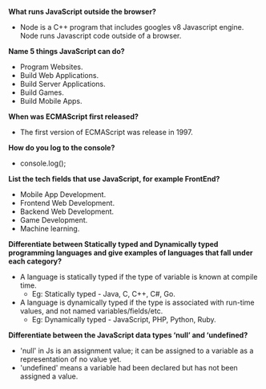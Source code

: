 **What runs JavaScript outside the browser?**   

* Node is a C++ program that includes googles v8 Javascript engine. Node runs Javascript code outside of a browser.

**Name 5 things JavaScript can do?**  
* Program Websites.  
* Build Web Applications.  
* Build Server Applications.  
* Build Games.  
* Build Mobile Apps.  

**When was ECMAScript first released?**  
* The first version of ECMAScript was release in 1997.

**How do you log to the console?**  
* console.log();

**List the tech fields that use JavaScript, for example FrontEnd?**  
* Mobile App Development.  
* Frontend Web Development.  
* Backend Web Development.  
* Game Development.  
* Machine learning.

**Differentiate between Statically typed and Dynamically typed programming languages and give examples of languages that fall under each category?**  
* A language is statically typed if the type of variable is known at compile time.
  * Eg: Statically typed - Java, C, C++, C#, Go. 
* A language is dynamically typed if the type is associated with run-time values, and not named variables/fields/etc.
  * Eg: Dynamically typed - JavaScript, PHP, Python, Ruby.  

**Differentiate between the JavaScript data types ‘null’ and ‘undefined?**  
* 'null' in Js is an assignment value; it can be assigned to a variable as a representation of no value yet.  
* 'undefined' means a variable had been declared but has not been assigned a value.
